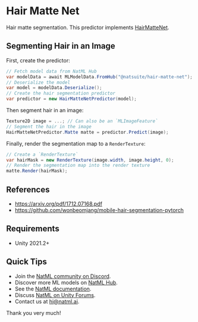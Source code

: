 # Hair Matte Net
Hair matte segmentation. This predictor implements [HairMatteNet](https://arxiv.org/pdf/1712.07168.pdf).

## Segmenting Hair in an Image
First, create the predictor:
```csharp
// Fetch model data from NatML Hub
var modelData = await MLModelData.FromHub("@natsuite/hair-matte-net");
// Deserialize the model
var model = modelData.Deserialize();
// Create the hair segmentation predictor
var predictor = new HairMatteNetPredictor(model);
```

Then segment hair in an image:
```csharp
Texture2D image = ...; // Can also be an `MLImageFeature`
// Segment the hair in the image
HairMatteNetPredictor.Matte matte = predictor.Predict(image);
```

Finally, render the segmentation map to a `RenderTexture`:
```csharp
// Create a `RenderTexture`
var hairMask = new RenderTexture(image.width, image.height, 0);
// Render the segmentation map into the render texture
matte.Render(hairMask);
```

## References
- https://arxiv.org/pdf/1712.07168.pdf
- https://github.com/wonbeomjang/mobile-hair-segmentation-pytorch

## Requirements
- Unity 2021.2+

## Quick Tips
- Join the [NatML community on Discord](https://hub.natml.ai/community).
- Discover more ML models on [NatML Hub](https://hub.natml.ai).
- See the [NatML documentation](https://docs.natml.ai/unity).
- Discuss [NatML on Unity Forums](https://forum.unity.com/threads/natml-machine-learning-runtime.1109339/).
- Contact us at [hi@natml.ai](mailto:hi@natml.ai).

Thank you very much!